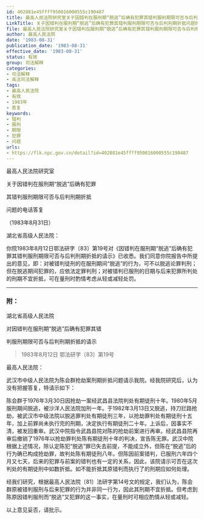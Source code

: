 ```yaml
---
id: 402881e45ffff950016000555c190487
title: 最高人民法院研究室关于因错判在服刑期“脱逃”后确有犯罪其错判服刑期限可否与后判刑期折抵问题的电话答复
LinkTitle: 关于因错判在服刑期“脱逃”后确有犯罪其错判服刑期限可否与后判刑期折抵问题的电话答复（1983）
file: 最高人民法院研究室关于因错判在服刑期“脱逃”后确有犯罪其错判服刑期限可否与后判刑期折抵问题的电话答复_19830831_402881e45ffff950016000555c190487.docx
author: 最高人民法院
date: '1983-08-31'
publication_date: '1983-08-31'
effective_date: '1983-08-31'
status: 有效
group: 司法解释
categories:
- 司法解释
- 高法司法解释
tags:
- 最高人民法院
- 有效
- 1983年
- 答复
keywords:
- 错判
- 服刑
- 期限
- 犯罪
- 问题
urls:
- https://flk.npc.gov.cn/detail?id=402881e45ffff950016000555c190487
---
```


最高人民法院研究室

关于因错判在服刑期“脱逃”后确有犯罪

其错判服刑期限可否与后判刑期折抵

问题的电话答复

（1983年8月31日）

湖北省高级人民法院：

你院1983年8月12日鄂法研字〔83〕第19号对《因错判在服刑期“脱逃”后确有犯罪其错判服刑期限可否与后判刑期折抵的请示》已收悉。我们同意你院报告中所提出的意见，即：对被错判徒刑的在服刑期间“脱逃”的行为，可不以脱逃论罪判刑；但在脱逃期间犯罪的，应依法定罪判刑；对被错判已服刑的日期与后来犯罪所判处的刑期不宜折抵，可在量刑时酌情考虑从轻或减轻处罚。

---

### 附：

湖北省高级人民法院

对因错判在服刑期“脱逃”后确有犯罪其错

判服刑期限可否与后判刑期折抵的请示

> 1983年8月12日 鄂法研字〔83〕第19号

最高人民法院：

武汉市中级人民法院为陈会群抢劫案刑期折抵问题请示我院。经我院研究后，认为没有把握答复，特请示如下：

陈会群于1976年3月30日因抢劫一案经武昌县法院判处有期徒刑十年。1980年5月服刑期间脱逃，被沙洋人民法院加刑一年。于1982年3月13日又脱逃，持刀拦路抢劫，被武汉市中级法院以脱逃罪判处有期徒刑三年，以抢劫罪判处有期徒刑十五年，加上前罪尚未执行完的刑期，决定执行有期徒刑二十年。上诉后，因事实不清，被发回重审。武汉中院指令武昌县院对陈的抢劫前案进行再审。经武昌县院再审后撤销了1976年以抢劫罪判处陈有期徒刑十年的判决，宣告陈无罪。武汉中院根据上述情况，除认定陈犯“脱逃”罪已失去前提，不能成立外，但陈在“脱逃”后的行为确已构成抢劫罪，故判处陈有期徒刑八年。但陈因前案错判，已服刑六年四个月又七天，后来的犯罪与前案的错判也有一定的关系，因此，该院请示可否在这次判处的有期徒刑中如数折抵。如不能折抵其原错判而执行了的刑期应如何处理。

经我们研究，根据最高人民法院〔81〕法研字第14号文的规定，我们认为，陈会群原被错判服刑与后来犯罪的行为并非同一行为，因此其刑期不宜折抵。但考虑到陈原因错判服刑而“脱逃”又犯罪的这一事实，在量刑时可相应酌情从轻或减轻。

以上意见妥否，请批示。

